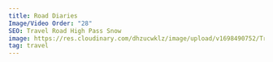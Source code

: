 ```yaml
---
title: Road Diaries
Image/Video Order: "28"
SEO: Travel Road High Pass Snow
image: https://res.cloudinary.com/dhzucwklz/image/upload/v1698490752/Travel/_SBS4970_vjnbsr.jpg
tag: travel
---
```

